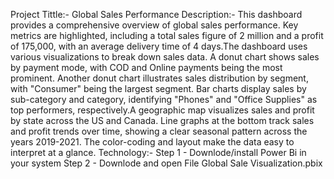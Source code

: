 Project Tittle:- Global Sales Performance 
Description:- This dashboard provides a comprehensive overview of global sales performance. Key metrics are highlighted, including a total sales figure of 2 million  and a profit of 175,000, with an average delivery time of 4 days.The dashboard uses various visualizations to break down sales data. A donut chart    shows sales by payment mode, with COD and Online payments being the most prominent. Another donut chart illustrates sales distribution by segment, with "Consumer" being the largest segment. Bar charts display sales by sub-category and category, identifying "Phones" and "Office Supplies" as top performers, respectively.A geographic map visualizes sales and profit by state across the US and Canada. Line graphs at the bottom track sales and profit trends over time, showing a clear seasonal pattern across the years 2019-2021. The color-coding and layout make the data easy to interpret at a glance.
Technology:-
Step 1 - Downlode/install Power Bi in your system
Step 2 - Downlode and open File Global Sale Visualization.pbix
